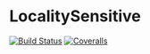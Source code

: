 # LocalitySensitive

[![Build Status](https://travis-ci.com/altre/LocalitySensitive.jl.svg?branch=master)](https://travis-ci.com/altre/LocalitySensitive.jl)
[![Coveralls](https://coveralls.io/repos/github/altre/LocalitySensitive.jl/badge.svg?branch=master)](https://coveralls.io/github/altre/LocalitySensitive.jl?branch=master)
